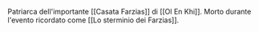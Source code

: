 Patriarca dell'importante [[Casata Farzias]] di [[Ol En Khi]]. Morto durante l'evento ricordato come [[Lo sterminio dei Farzias]].